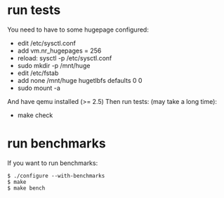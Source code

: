 # run tests

You need to have to some hugepage configured:
- edit /etc/sysctl.conf
- add vm.nr_hugepages = 256
- reload: sysctl -p /etc/sysctl.conf
- sudo mkdir -p /mnt/huge
- edit /etc/fstab
- add none    /mnt/huge       hugetlbfs        defaults        0       0
- sudo mount -a

And have qemu installed (>= 2.5)
Then run tests: (may take a long time):
- make check

# run benchmarks

If you want to run benchmarks:
```
$ ./configure --with-benchmarks
$ make
$ make bench
```
